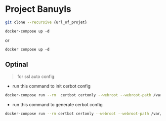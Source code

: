 # Project Banuyls

```bash
git clone --recursive {url_of_projet}
```


```
docker-compose up -d
```

or

```
docker compose up -d
```

## Optinal

> for ssl auto config


- run this command to init cerbot config

```bash
docker-compose run --rm  certbot certonly --webroot --webroot-path /var/www/certbot/ --dry-run -d example.org
```

- run this command to generate cerbot config
```bash
docker-compose run --rm certbot certonly --webroot --webroot-path /var/www/certbot/ -d banuyls.dev-analysis.com
```

